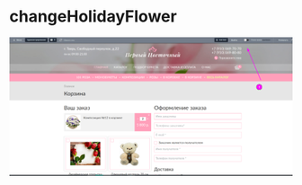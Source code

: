 # changeHolidayFlower
![](https://github.com/webgradusAlexander/changeHolidayFlower/blob/main/1.png)
